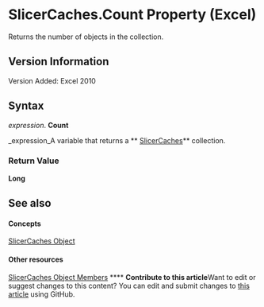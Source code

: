 
# SlicerCaches.Count Property (Excel)

Returns the number of objects in the collection.


## Version Information

Version Added: Excel 2010 


## Syntax

 _expression_. **Count**

 _expression_A variable that returns a  ** [SlicerCaches](d6097f70-cdc7-3be7-575c-cf43a0765e10.md)** collection.


### Return Value

 **Long**


## See also


#### Concepts


 [SlicerCaches Object](d6097f70-cdc7-3be7-575c-cf43a0765e10.md)
#### Other resources


 [SlicerCaches Object Members](a84c1677-4061-baa1-0562-de07983ac68b.md)
****   **Contribute to this article**Want to edit or suggest changes to this content? You can edit and submit changes to  [this article](https://github.com/jhershey00/VBA_Excel_Test/OpenXMLCon/articles/135299b6-99f4-cb19-f52c-84a625c0e05f.md) using GitHub.

